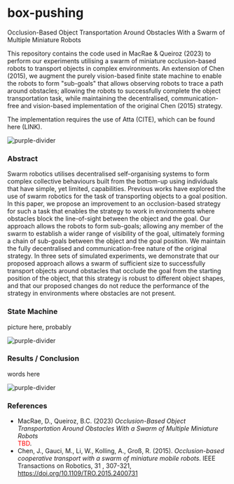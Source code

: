 # box-pushing
Occlusion-Based Object Transportation Around Obstacles With a Swarm of Multiple Miniature Robots

This repository contains the code used in MacRae & Queiroz (2023) to perform our experiments utilising a swarm of miniature occlusion-based robots to transport objects in complex environments. An extension of Chen (2015), we augment the purely vision-based finite state machine to enable the robots to form "sub-goals" that allows observing robots to trace a path around obstacles; allowing the robots to successfully complete the object transportation task, while maintaining the decentralised, communication-free and vision-based implementation of the original Chen (2015) strategy.

The implementation requires the use of Atta (CITE), which can be found here (LINK). 



![purple-divider](https://user-images.githubusercontent.com/7065401/52071927-c1cd7100-2562-11e9-908a-dde91ba14e59.png)

### Abstract

Swarm robotics utilises decentralised self-organising systems to form complex collective behaviours built from the bottom-up using individuals that have simple, yet limited, capabilities. Previous works have explored the use of swarm robotics for the task of transporting objects to a goal position. In this paper, we propose an improvement to an occlusion-based strategy for such a task that enables the strategy to work in environments where obstacles block the line-of-sight between the object and the goal. Our approach allows the robots to form sub-goals; allowing any member of the swarm to establish a wider range of visibility of the goal, ultimately forming a chain of sub-goals between the object and the goal position. We maintain the fully decentralised and communication-free nature of the original strategy. In three sets of simulated experiments, we demonstrate that our proposed approach allows a swarm of sufficient size to successfully transport objects around obstacles that occlude the goal from the starting position of the object, that this strategy is robust to different object shapes, and that our proposed changes do not reduce the performance of the strategy in environments where obstacles are not present.




### State Machine

picture here, probably


![purple-divider](https://user-images.githubusercontent.com/7065401/52071927-c1cd7100-2562-11e9-908a-dde91ba14e59.png)



### Results / Conclusion 

words here 

![purple-divider](https://user-images.githubusercontent.com/7065401/52071927-c1cd7100-2562-11e9-908a-dde91ba14e59.png)

### References

- MacRae, D., Queiroz, B.C. (2023) _Occlusion-Based Object Transportation Around Obstacles With a Swarm of Multiple Miniature Robots_  
<span style="color:red">TBD</span>.
- Chen, J., Gauci, M., Li, W., Kolling, A., Groß, R. (2015). _Occlusion-based cooperative transport with a swarm of miniature mobile robots._ IEEE Transactions on Robotics, 31 , 307-321, https://doi.org/10.1109/TRO.2015.2400731


